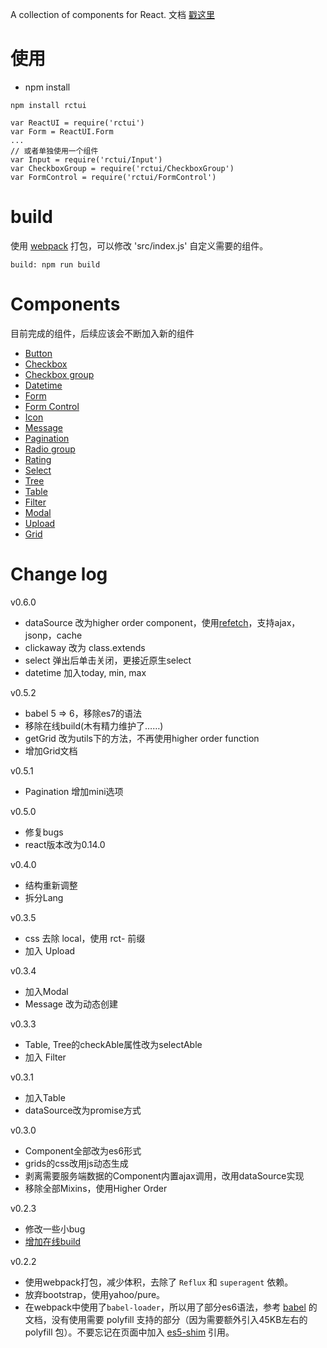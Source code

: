 A collection of components for React.
文档 [戳这里](http://lobos.github.io/react-ui/)

# 使用

 - npm install
```
npm install rctui
```
```
var ReactUI = require('rctui')
var Form = ReactUI.Form
...
// 或者单独使用一个组件
var Input = require('rctui/Input')
var CheckboxGroup = require('rctui/CheckboxGroup')
var FormControl = require('rctui/FormControl')
```

# build
使用 [webpack](http://webpack.github.io/) 打包，可以修改 'src/index.js' 自定义需要的组件。
```
build: npm run build
```

# Components
目前完成的组件，后续应该会不断加入新的组件

- [Button](http://lobos.github.io/react-ui/#/button)
- [Checkbox](http://lobos.github.io/react-ui/#/checkbox)
- [Checkbox group](http://lobos.github.io/react-ui/#/checkboxGroup)
- [Datetime](http://lobos.github.io/react-ui/#/datetime)
- [Form](http://lobos.github.io/react-ui/#/form)
- [Form Control](http://lobos.github.io/react-ui/#/formControl)
- [Icon](http://lobos.github.io/react-ui/#/icon)
- [Message](http://lobos.github.io/react-ui/#/message)
- [Pagination](http://lobos.github.io/react-ui/#/pagination)
- [Radio group](http://lobos.github.io/react-ui/#/radioGroup)
- [Rating](http://lobos.github.io/react-ui/#/rating)
- [Select](http://lobos.github.io/react-ui/#/select)
- [Tree](http://lobos.github.io/react-ui/#/tree)
- [Table](http://lobos.github.io/react-ui/#/table)
- [Filter](http://lobos.github.io/react-ui/#/filter)
- [Modal](http://lobos.github.io/react-ui/#/modal)
- [Upload](http://lobos.github.io/react-ui/#/upload)
- [Grid](http://lobos.github.io/react-ui/#/grid)

# Change log
v0.6.0
 - dataSource 改为higher order component，使用[refetch](https://github.com/Lobos/react-ui)，支持ajax，jsonp，cache
 - clickaway 改为 class.extends
 - select 弹出后单击关闭，更接近原生select
 - datetime 加入today, min, max

v0.5.2
 - babel 5 => 6，移除es7的语法
 - 移除在线build(木有精力维护了……)
 - getGrid 改为utils下的方法，不再使用higher order function
 - 增加Grid文档

v0.5.1
 - Pagination 增加mini选项

v0.5.0
 - 修复bugs
 - react版本改为0.14.0

v0.4.0

 - 结构重新调整
 - 拆分Lang

v0.3.5

 - css 去除 local，使用 rct- 前缀
 - 加入 Upload

v0.3.4

 - 加入Modal
 - Message 改为动态创建

v0.3.3

 - Table, Tree的checkAble属性改为selectAble
 - 加入 Filter

v0.3.1

 - 加入Table
 - dataSource改为promise方式

v0.3.0

 - Component全部改为es6形式
 - grids的css改用js动态生成
 - 剥离需要服务端数据的Component内置ajax调用，改用dataSource实现
 - 移除全部Mixins，使用Higher Order

v0.2.3

 - 修改一些小bug
 - [增加在线build](http://lobos.github.io/react-ui/#/build)

v0.2.2

 - 使用webpack打包，减少体积，去除了 `Reflux` 和 `superagent` 依赖。
 - 放弃bootstrap，使用yahoo/pure。
 - 在webpack中使用了`babel-loader`，所以用了部分es6语法，参考 [babel](https://babeljs.io/docs/learn-es2015/) 的文档，没有使用需要 polyfill 支持的部分（因为需要额外引入45KB左右的 polyfill 包）。不要忘记在页面中加入 [es5-shim](https://github.com/es-shims/es5-shim) 引用。


